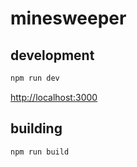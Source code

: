 # minesweeper

## development

```bash
npm run dev
```

[http://localhost:3000](http://localhost:3000)

## building

```bash
npm run build
```
